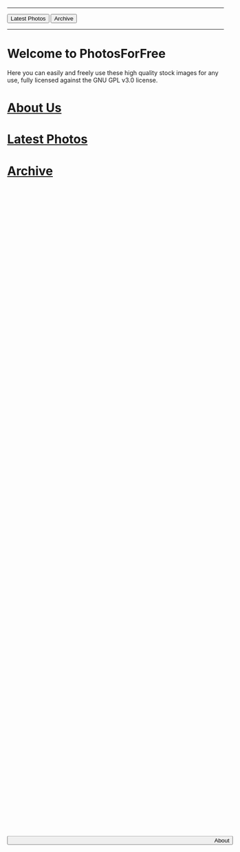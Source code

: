***

<button style="transform: translateY(-50%); -ms-transform: translateY(-50%); top: 50%; margin: 0; position: absolute; padding-left: 50%;
" onclick="window.location.href='https://eshanepicfighter.github.io/PhotosForFree/about';"> About </button>
<button style="text-align: center;" onclick="window.location.href='https://eshanepicfighter.github.io/PhotosForFree/latestphotos';"> Latest Photos </button>
<button style="text-align: center;" onclick="window.location.href='https://eshanepicfighter.github.io/PhotosForFree/archive';"> Archive </button>

***
# Welcome to PhotosForFree

Here you can easily and freely use these high quality stock images for any use, fully licensed against the GNU GPL v3.0 license. 

# [About Us](about.md)

# [Latest Photos](latestphotos.md)

# [Archive](archive.md)
